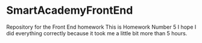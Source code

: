 # SmartAcademyFrontEnd
Repository for the Front End homework
This is Homework Number 5
I hope I did everything correctly because it took me a little bit more than 5 hours.
